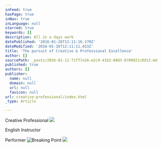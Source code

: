 ```yaml
---
inFeed: true
hasPage: true
inNav: true
inLanguage: null
starred: true
keywords: []
description: All in a days work
datePublished: '2016-01-26T12:11:16.170Z'
dateModified: '2016-01-26T12:11:11.433Z'
title: 'The pursuit of Creative & Professional Excellence'
author: []
sourcePath: _posts/2016-01-12-71ff7a16-e2c9-41b3-88d3-8789921c0d13.md
published: true
authors: []
publisher:
  name: null
  domain: null
  url: null
  favicon: null
url: creative-professional/index.html
_type: Article

---
```

Creative Professional
![](https://s3-us-west-2.amazonaws.com/the-grid-img/p/3e7749632ccb22d6d54482baef56252af9892bd4.jpg)

English Instructor 

Performer
![Breaking Point](https://s3-us-west-2.amazonaws.com/the-grid-img/p/ae2d69d9ecdb50063b11c0c1ac1ae2315c1eddcf.png)
![](https://s3-us-west-2.amazonaws.com/the-grid-img/p/9ee6ec7e781cf340ff441508382f8c3e83d4afdc.png)